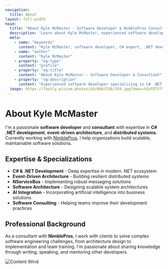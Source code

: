 ```yaml
---
navigation:
  title: About
layout: full-width
head:
  title: "About Kyle McMaster - Software Developer & NimblePros Consultant"
  description: "Learn about Kyle McMaster, experienced software developer specializing in C# .NET, event-driven architecture, NServiceBus, and modern software engineering practices at NimblePros."
  meta:
    - name: "keywords"
      content: "Kyle McMaster, software developer, C# expert, .NET developer, event driven architecture, NServiceBus consultant, software engineering, NimblePros, distributed systems, software architecture"
    - name: "author"
      content: "Kyle McMaster"
    - property: "og:type"
      content: "profile"
    - property: "og:title"
      content: "About Kyle McMaster - Software Developer & Consultant"
    - property: "og:description"
      content: "Experienced software developer specializing in C# .NET, event-driven architecture, and distributed systems. Currently consulting with NimblePros."
  image: https://fastly.picsum.photos/id/866/536/354.jpg?hmac=tGofDTV7tl2rprappPzKFiZ9vDh5MKj39oa2D--gqhA
---
```


# About Kyle McMaster

I'm a passionate **software developer** and **consultant** with expertise in **C# .NET development**, **event-driven architecture**, and **distributed systems**. Currently working with [NimblePros](https://nimblepros.com/), I help organizations build scalable, maintainable software solutions.

## Expertise & Specializations

- **C# & .NET Development** - Deep expertise in modern .NET ecosystem
- **Event-Driven Architecture** - Building resilient distributed systems  
- **NServiceBus** - Implementing robust messaging solutions
- **Software Architecture** - Designing scalable system architectures
- **AI Integration** - Incorporating artificial intelligence into business solutions
- **Software Consulting** - Helping teams improve their development practices

## Professional Background

As a consultant with **NimblePros**, I work with clients to solve complex software engineering challenges, from architecture design to implementation and team training. I'm passionate about sharing knowledge through writing, speaking, and mentoring other developers.

![Content Wind](https://fastly.picsum.photos/id/866/536/354.jpg?hmac=tGofDTV7tl2rprappPzKFiZ9vDh5MKj39oa2D--gqhA)
